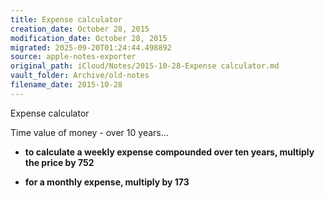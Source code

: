```yaml
---
title: Expense calculator
creation_date: October 28, 2015
modification_date: October 28, 2015
migrated: 2025-09-20T01:24:44.498892
source: apple-notes-exporter
original_path: iCloud/Notes/2015-10-28-Expense calculator.md
vault_folder: Archive/old-notes
filename_date: 2015-10-28
---
```



Expense calculator 

Time value of money - over 10 years...

* **to calculate a weekly expense compounded over ten years, multiply the price by 752**

* **for a monthly expense, multiply by 173**

